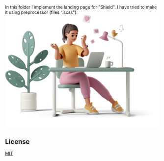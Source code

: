In this folder I implement the landing page for "Shield". I have tried to make it using preprocessor (files ".scss").
![alt text](./imgs/bg-main.svg)
## License
[MIT](https://choosealicense.com/licenses/mit/)

